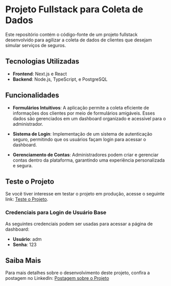 # Projeto Fullstack para Coleta de Dados

Este repositório contém o código-fonte de um projeto fullstack desenvolvido para agilizar a coleta de dados de clientes que desejam simular serviços de seguros.

## Tecnologias Utilizadas

- **Frontend**: Next.js e React
- **Backend**: Node.js, TypeScript, e PostgreSQL

## Funcionalidades

- **Formulários Intuitivos**: A aplicação permite a coleta eficiente de informações dos clientes por meio de formulários amigáveis. Esses dados são gerenciados em um dashboard organizado e acessível para o administrador.

- **Sistema de Login**: Implementação de um sistema de autenticação seguro, permitindo que os usuários façam login para acessar o dashboard.

- **Gerenciamento de Contas**: Administradores podem criar e gerenciar contas dentro da plataforma, garantindo uma experiência personalizada e segura.

## Teste o Projeto

Se você tiver interesse em testar o projeto em produção, acesse o seguinte link: [Teste o Projeto](https://portfolio-seguros-gabryel-cardoso.vercel.app/).

### Credenciais para Login de Usuário Base

As seguintes credenciais podem ser usadas para acessar a página de dashboard:

- **Usuário**: adm  
- **Senha**: 123

## Saiba Mais

Para mais detalhes sobre o desenvolvimento deste projeto, confira a postagem no LinkedIn: [Postagem sobre o Projeto](https://www.linkedin.com/posts/gabryel-cardoso_fala-galera-tudo-certo-quero-compartilhar-activity-7229628339781595136-lkp8?utm_source=share&utm_medium=member_desktop)
